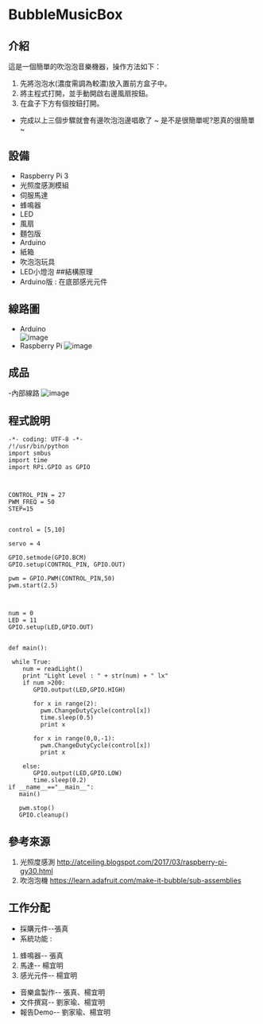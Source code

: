 # BubbleMusicBox
## 介紹

這是一個簡單的吹泡泡音樂機器，操作方法如下：
1. 先將泡泡水(濃度需調為較濃)放入置前方盒子中。
2. 將主程式打開，並手動開啟右邊風扇按鈕。
3. 在盒子下方有個按鈕打開。
- 完成以上三個步驟就會有邊吹泡泡邊唱歌了 ~ 是不是很簡單呢?恩真的很簡單 ~ 

## 設備
- Raspberry Pi 3
- 光照度感測模組
- 伺服馬達
- 蜂鳴器
- LED 
- 風扇
- 麵包版
- Arduino
- 紙箱
- 吹泡泡玩具
- LED小燈泡
##結構原理
- Arduino版 : 在底部感光元件
## 線路圖
- Arduino  
![image](https://ppt.cc/fI4Tfx@.png)
- Raspberry Pi
![image](https://ppt.cc/fIgVZx@.png)
## 成品
-內部線路
![image](https://ppt.cc/fMxmSx@.jpg)
## 程式說明
```
-*- coding: UTF-8 -*-
/!/usr/bin/python
import smbus
import time
import RPi.GPIO as GPIO



CONTROL_PIN = 27
PWM_FREQ = 50
STEP=15


control = [5,10]

servo = 4

GPIO.setmode(GPIO.BCM)
GPIO.setup(CONTROL_PIN, GPIO.OUT)

pwm = GPIO.PWM(CONTROL_PIN,50)
pwm.start(2.5)



num = 0
LED = 11
GPIO.setup(LED,GPIO.OUT)


def main():

 while True:
    num = readLight()
    print "Light Level : " + str(num) + " lx"
    if num >200:
       GPIO.output(LED,GPIO.HIGH)

       for x in range(2):
         pwm.ChangeDutyCycle(control[x])
         time.sleep(0.5)
         print x

       for x in range(0,0,-1):
         pwm.ChangeDutyCycle(control[x])
         print x

    else:
       GPIO.output(LED,GPIO.LOW)
       time.sleep(0.2)
if __name__=="__main__":
   main()

   pwm.stop()
   GPIO.cleanup()
```
## 參考來源
1. 光照度感測 http://atceiling.blogspot.com/2017/03/raspberry-pi-gy30.html
2. 吹泡泡機 https://learn.adafruit.com/make-it-bubble/sub-assemblies
## 工作分配
- 採購元件--張真
- 系統功能 :
1. 蜂鳴器-- 張真
2. 馬達-- 楊宜明
3. 感光元件-- 楊宜明
- 音樂盒製作-- 張真、楊宜明
- 文件撰寫-- 劉家瑜、楊宜明
- 報告Demo-- 劉家瑜、楊宜明
